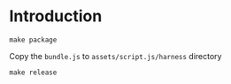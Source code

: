 # Introduction

``` shell
make package
```

Copy the `bundle.js` to `assets/script.js/harness` directory

``` shell
make release
```
